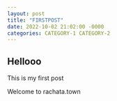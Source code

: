 ```yaml
---
layout: post
title: "FIRSTPOST"
date: 2022-10-02 21:02:00 -0000
categories: CATEGORY-1 CATEGORY-2
---
```


## Hellooo


This is my first post

Welcome to rachata.town



